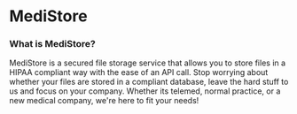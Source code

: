 # MediStore

### What is MediStore?
MediStore is a secured file storage service that allows you to store files in a HIPAA compliant way with the ease of an API call. Stop worrying about whether your files are stored in a compliant database, leave the hard stuff to us and focus on your company. Whether its telemed, normal practice, or a new medical company, we're here to fit your needs!
